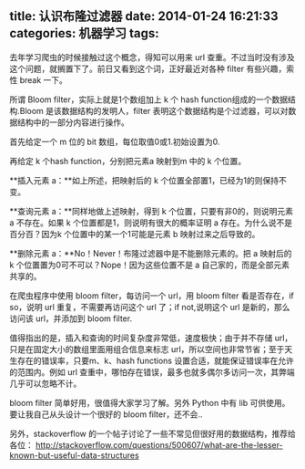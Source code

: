 title: 认识布隆过滤器
date: 2014-01-24 16:21:33
categories: 机器学习
tags:
---
去年学习爬虫的时候接触过这个概念，得知可以用来 url 查重。不过当时没有涉及这个问题，就搁置下了。前日又看到这个词，正好最近对各种 filter 有些兴趣，索性 break 一下。

所谓 Bloom filter，实际上就是1个数组加上 k 个 hash function组成的一个数据结构.Bloom 是该数据结构的发明人，filter 表明这个数据结构是个过滤器，可以对数据结构中的一部分内容进行操作。

首先给定一个 m 位的 bit 数组，每位取值0或1.初始设置为0.

再给定 k 个hash function，分别把元素a 映射到m 中的 k 个位置。

<!--more-->

**插入元素 a：**如上所述，把映射后的 k 个位置全部置1，已经为1的则保持不变。

**查询元素 a：**同样地做上述映射，得到 k 个位置，只要有非0的，则说明元素 a 不存在。如果 k 个位置都是1，则说明有很大的概率证明 a 存在。为什么说不是百分百？因为k 个位置中的某一个1可能是元素 b 映射过来之后导致的。

**删除元素 a：**No！Never！布隆过滤器中是不能删除元素的。把 a 映射后的 k 个位置置为0可不可以？Nope！因为这些位置不是 a 自己家的，而是全部元素共享的。

在爬虫程序中使用 bloom filter，每访问一个 url，用 bloom filter 看是否存在，if so，说明 url 重复，不需要再访问这个 url 了；if not,说明这个 url 是新的，那么访问该 url，并添加到 bloom filter.

值得指出的是，插入和查询的时间复杂度非常低，速度极快；由于并不存储 url，只是在固定大小的数组里面用组合信息来标志 url，所以空间也非常节省；至于天生存在的错误率，只要m、k、hash functions 设置合适，就能保证错误率在允许的范围内。例如 url 查重中，哪怕存在错误，最多也就多偶尔多访问一次，其弊端几乎可以忽略不计。

bloom filter 简单好用，很值得大家学习了解。另外 Python 中有 lib 可供使用。要让我自己从头设计一个很好的 bloom filter，还不会..

另外，stackoverflow 的一个帖子讨论了一些不常见但很好用的数据结构，推荐给各位： <http://stackoverflow.com/questions/500607/what-are-the-lesser-known-but-useful-data-structures>